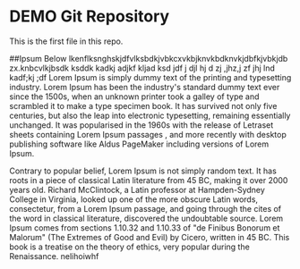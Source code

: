 # DEMO Git Repository
This is the first file in this repo.

##Ipsum Below
lkenflksnghskjdfvlksbdkjvbkcxvkbjknvkbdknvkjdbfkjvbkjdb zx.knbcvlkjbsdk ksddk kadkj adjkf kljad ksd  jdf j djl hj d zj ,jhz,j zf jhj 
lnd kadf;kj ;df 
Lorem Ipsum is simply dummy text of the printing and typesetting industry. 
Lorem Ipsum has been the industry's standard dummy text ever since the 1500s,
 when an unknown printer took a galley of type and scrambled it to make a type specimen book. 
It has survived not only five centuries, but also the leap into electronic typesetting, remaining essentially unchanged.
 It was popularised in the 1960s with the release of Letraset sheets containing Lorem Ipsum passages
, and more recently with desktop publishing software like Aldus PageMaker including versions of Lorem Ipsum.

Contrary to popular belief, Lorem Ipsum is not simply random text. It has roots in a piece of classical 
Latin literature from 45 BC, making it over 2000 years old. Richard McClintock, a Latin professor at
 Hampden-Sydney College in Virginia, looked up one of the more obscure Latin words, consectetur,
 from a Lorem Ipsum passage, and going through the cites of the word in classical literature,
 discovered the undoubtable source. Lorem Ipsum comes from sections 1.10.32 and 1.10.33 of "de Finibus Bonorum et Malorum"
 (The Extremes of Good and Evil) by Cicero, written in 45 BC. This book is a treatise on the theory of ethics, 
very popular during the Renaissance.
 nelihoiwhf